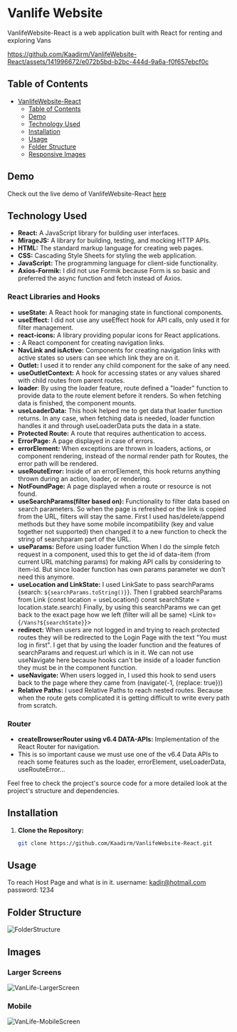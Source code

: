 # Vanlife Website

VanlifeWebsite-React is a web application built with React for renting and exploring Vans

https://github.com/Kaadirm/VanlifeWebsite-React/assets/141996672/e072b5bd-b2bc-444d-9a6a-f0f657ebcf0c

## Table of Contents

- [VanlifeWebsite-React](#vanlifewebsite-react)
  - [Table of Contents](#table-of-contents)
  - [Demo](#demo)
  - [Technology Used](#technology-used)
  - [Installation](#installation)
  - [Usage](#usage)
  - [Folder Structure](#folder-structure)
  - [Responsive Images](#images)

## Demo

Check out the live demo of VanlifeWebsite-React [here](https://kaadirm.github.io/VanlifeWebsite-React/#/)


## Technology Used

- **React:** A JavaScript library for building user interfaces.
- **MirageJS:** A library for building, testing, and mocking HTTP APIs.
- **HTML:** The standard markup language for creating web pages.
- **CSS:** Cascading Style Sheets for styling the web application.
- **JavaScript:** The programming language for client-side functionality.
- **Axios-Formik:** I did not use Formik because Form is so basic and preferred the async function and fetch instead of Axios.

### React Libraries and Hooks

- **useState:** A React hook for managing state in functional components.
- **useEffect:** I did not use any useEffect hook for API calls, only used it for filter management.
- **react-icons:** A library providing popular icons for React applications.
- **<Link/>:** A React component for creating navigation links.
- **NavLink and isActive:** Components for creating navigation links with active states so users can see which link they are on it.
- **Outlet:** I used it to render any child component for the sake of any need.
- **useOutletContext:** A hook for accessing states or any values shared with child routes from parent routes.
- **loader**: By using the loader feature, route defined a "loader" function to provide data to the route element before it renders. So when fetching data is finished, the component mounts.
- **useLoaderData:** This hook helped me to get data that loader function returns. In any case, when fetching data is needed, loader function handles it and through useLoaderData puts the data in a state.
- **Protected Route:** A route that requires authentication to access.
- **ErrorPage:** A page displayed in case of errors.
- **errorElement:** When exceptions are thrown in loaders, actions, or component rendering, instead of the normal render path for Routes, the error path will be rendered.
- **useRouteError:** Inside of an errorElement, this hook returns anything thrown during an action, loader, or rendering.
- **NotFoundPage:** A page displayed when a route or resource is not found.
- **useSearchParams(filter based on):** Functionality to filter data based on search parameters. So when the page is refreshed or the link is copied from the URL, filters will stay the same. First I used has/delete/append methods but they have some mobile incompatibility (key and value together not supported) then changed it to a new function to check the string of searchparam part of the URL.
- **useParams:** Before using loader function When I do the simple fetch request in a component, used this to get the id of data-item (from current URL matching params) for making API calls by considering to item-id. But since loader function has own params parameter we don't need this anymore.
- **useLocation and LinkState:** I used LinkSate to pass searchParams {search: `${searchParams.toString()}`}.
                                 Then I grabbed searchParams from Link  (const location = useLocation() const searchState = location.state.search)
                                 Finally, by using this searchParams we can get back to the exact page how we left (filter will all be same) <Link to={`/Vans?${searchState}`}>
- **redirect:** When users are not logged in and trying to reach protected routes they will be redirected to the Login Page with the text "You must log in first". I get that by using the loader function and the features of searchParams and request.url which is in it. We can not use useNavigate here because hooks can't be inside of a loader function they must be in the component function.
- **useNavigate:** When users logged in, I used this hook to send users back to the page where they came from (navigate(-1, {replace: true}))
- **Relative Paths:** I used Relative Paths to reach nested routes. Because when the route gets complicated it is getting difficult to write every path from scratch.
  
### Router

- **createBrowserRouter using v6.4 DATA-APIs:** Implementation of the React Router for navigation.
- This is so important cause we must use one of the v6.4 Data APIs to reach some features such as the loader, errorElement, useLoaderData, useRouteError...

Feel free to check the project's source code for a more detailed look at the project's structure and dependencies.

## Installation

1. **Clone the Repository:**
   ```bash
   git clone https://github.com/Kaadirm/VanlifeWebsite-React.git

## Usage

To reach Host Page and what is in it. 
username: kadir@hotmail.com
password: 1234


## Folder Structure

![FolderStructure](https://github.com/Kaadirm/VanlifeWebsite-React/assets/141996672/7a37866c-22c3-4f2d-af58-6b69e52a9a41)


## Images

### Larger Screens

![VanLife-LargerScreen](https://github.com/Kaadirm/VanlifeWebsite-React/assets/141996672/599c4e8e-58fc-44ff-9a85-b02431eb7e8f)

### Mobile

![VanLife-MobileScreen](https://github.com/Kaadirm/VanlifeWebsite-React/assets/141996672/87fc401f-76b9-4f3a-b32d-b57a0de0ada6)



